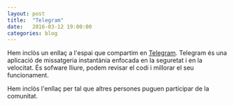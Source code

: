 ```yaml
---
layout: post
title:  "Telegram"
date:   2016-03-12 19:00:00
categories: blog
---
```


Hem inclòs un enllaç a l'espai que compartim en [Telegram]. Telegram és una aplicació de missatgeria instantània enfocada en la seguretat i en la velocitat. És sofware lliure, podem revisar el codi i millorar el seu funcionament.

Hem  inclòs l'enllaç per tal que altres persones puguen participar de la comunitat.


[Telegram]:	https://telegram.me/joinchat/AF9KBgKKJwK35i6Qr_8bUg

